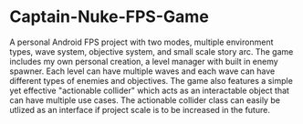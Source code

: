 # Captain-Nuke-FPS-Game
A personal Android FPS project with two modes, multiple environment types, wave system, objective system, and small scale story arc.
The game includes my own personal creation, a level manager with built in enemy spawner. Each level can have multiple waves and each wave can have different types of enemies and objectives. The game also features a simple yet effective "actionable collider" which acts as an interactable object that can have multiple use cases. The actionable collider class can easily be utlized as an interface if project scale is to be increased in the future.
